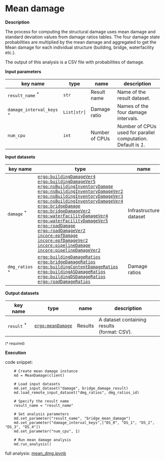 # Mean damage

**Description**

The process for computing the structural damage uses mean damage and standard deviation values from damage ratios tables. 
The four damage state probabilities are multiplied by the mean damage and aggregated to get the Mean damage for 
each individual structure (building, bridge, waterfacility etc.). 

The output of this analysis is a CSV file with probabilities of damage.

**Input parameters**

key name | type | name | description
--- | --- | --- | ---
`result_name` <sup>*</sup> | `str` | Result name | Name of the result dataset.
`damage_interval_keys` <sup>*</sup> | `List[str]` | Damage ratio | Names of the four damage intervals.
`num_cpu` | `int` | Number of CPUs | Number of CPUs used for parallel computation. <br>Default is *1*.

**Input datasets**

key name | type                                                                                                                                                                                                                                                                                                                                                                                                                                                                                                                                                                                                                                                                                                                                                                                                                                                                                                                                                                                                                                                                                                                                                                                                                                                                                                                                                                                                                                                                                                                                                                                                                                                                                                                                                                                                                                                 | name | description
--- |------------------------------------------------------------------------------------------------------------------------------------------------------------------------------------------------------------------------------------------------------------------------------------------------------------------------------------------------------------------------------------------------------------------------------------------------------------------------------------------------------------------------------------------------------------------------------------------------------------------------------------------------------------------------------------------------------------------------------------------------------------------------------------------------------------------------------------------------------------------------------------------------------------------------------------------------------------------------------------------------------------------------------------------------------------------------------------------------------------------------------------------------------------------------------------------------------------------------------------------------------------------------------------------------------------------------------------------------------------------------------------------------------------------------------------------------------------------------------------------------------------------------------------------------------------------------------------------------------------------------------------------------------------------------------------------------------------------------------------------------------------------------------------------------------------------------------------------------------| --- | ---
`damage` <sup>*</sup> | [`ergo:buildingDamageVer4`](https://incore.ncsa.illinois.edu/semantics/api/types/ergo:buildingDamageVer4)<br>[`ergo:buildingDamageVer5`](https://incore.ncsa.illinois.edu/semantics/api/types/ergo:buildingDamageVer5)<br>[`ergo:nsBuildingInventoryDamage`](https://incore.ncsa.illinois.edu/semantics/api/types/ergo:nsBuildingInventoryDamage)<br>[`ergo:nsBuildingInventoryDamageVer2`](https://incore.ncsa.illinois.edu/semantics/api/types/ergo:nsBuildingInventoryDamageVer2)<br>[`ergo:nsBuildingInventoryDamageVer3`](https://incore.ncsa.illinois.edu/semantics/api/types/ergo:nsBuildingInventoryDamageVer3)<br>[`ergo:nsBuildingInventoryDamageVer4`](https://incore.ncsa.illinois.edu/semantics/api/types/ergo:nsBuildingInventoryDamageVer4)<br>[`ergo:bridgeDamage`](https://incore.ncsa.illinois.edu/semantics/api/types/ergo:bridgeDamage)<br>[`ergo:bridgeDamageVer2`](https://incore.ncsa.illinois.edu/semantics/api/types/ergo:bridgeDamageVer2)<br>[`ergo:waterFacilityDamageVer4`](https://incore.ncsa.illinois.edu/semantics/api/types/ergo:waterFacilityDamageVer4)<br>[`ergo:waterFacilityDamageVer5`](https://incore.ncsa.illinois.edu/semantics/api/types/ergo:waterFacilityDamageVer5)<br>[`ergo:roadDamage`](https://incore.ncsa.illinois.edu/semantics/api/types/ergo:roadDamage)<br>[`ergo:roadDamageVer2`](https://incore.ncsa.illinois.edu/semantics/api/types/ergo:roadDamageVer2)<br>[`incore:epfDamage`](https://incore.ncsa.illinois.edu/semantics/api/types/incore:epfDamage)<br>[`incore:epfDamageVer2`](https://incore.ncsa.illinois.edu/semantics/api/types/incore:epfDamageVer2)<br>[`incore:pipelineDamage`](https://incore.ncsa.illinois.edu/semantics/api/types/incore:pipelineDamage)<br>[`incore:pipelineDamageVer2`](https://incore.ncsa.illinois.edu/semantics/api/types/incore:pipelineDamageVer2) | Infrastructure dataset |  An infrastructure dataset.
`dmg_ratios` <sup>*</sup> | [`ergo:buildingDamageRatios`](https://incore.ncsa.illinois.edu/semantics/api/types/ergo:buildingDamageRatios)<br>[`ergo:bridgeDamageRatios`](https://incore.ncsa.illinois.edu/semantics/api/types/ergo:bridgeDamageRatios)<br>[`ergo:buildingContentDamageRatios`](https://incore.ncsa.illinois.edu/semantics/api/types/ergo:buildingContentDamageRatios)<br>[`ergo:buildingASDamageRatios`](https://incore.ncsa.illinois.edu/semantics/api/types/ergo:buildingASDamageRatios)<br>[`ergo:buildingDSDamageRatios`](https://incore.ncsa.illinois.edu/semantics/api/types/ergo:buildingDSDamageRatios)<br>[`ergo:roadDamageRatios`](https://incore.ncsa.illinois.edu/semantics/api/types/ergo:roadDamageRatios)                                                                                                                                                                                                                                                                                                                                                                                                                                                                                                                                                                                                                                                                                                                                                                                                                                                                                                                                                                                                                                                                                                                                         | Damage ratios |  A damage ratios dataset.
 
**Output datasets**

key name | type | name | description
--- | --- | --- | ---
`result` <sup>*</sup> | [`ergo:meanDamage`](https://incore.ncsa.illinois.edu/semantics/api/types/ergo:meanDamage) | Results | A dataset containing results <br>(format: CSV).

<small>(* required)</small>

**Execution**

code snippet:

```
    # Create mean damage instance
    md = MeanDamage(client)

    # Load input datasets
    md.set_input_dataset("damage", bridge_damage_result)
    md.load_remote_input_dataset("dmg_ratios", dmg_ratios_id)

    # Specify the result name
    result_name = "result_name"

    # Set analysis parameters
    md.set_parameter("result_name", "bridge_mean_damage")
    md.set_parameter("damage_interval_keys",["DS_0", "DS_1", "DS_2", "DS_3", "DS_4"])
    md.set_parameter("num_cpu", 1)

    # Run mean damage analysis
    md.run_analysis()
```

full analysis: [mean_dmg.ipynb](https://github.com/IN-CORE/incore-docs/blob/main/notebooks/mean_dmg.ipynb)
